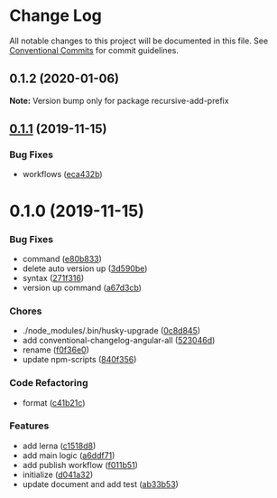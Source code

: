 # Change Log

All notable changes to this project will be documented in this file.
See [Conventional Commits](https://conventionalcommits.org) for commit guidelines.

<a name="0.1.2"></a>
## 0.1.2 (2020-01-06)

**Note:** Version bump only for package recursive-add-prefix





<a name="0.1.1"></a>
## [0.1.1](http://recursive-add-prefix/compare/recursive-add-prefix@0.1.0...recursive-add-prefix@0.1.1) (2019-11-15)


### Bug Fixes

* workflows ([eca432b](http://recursive-add-prefix/commits/eca432b))





<a name="0.1.0"></a>
# 0.1.0 (2019-11-15)


### Bug Fixes

* command ([e80b833](http://recursive-add-prefix/commits/e80b833))
* delete auto version up ([3d590be](http://recursive-add-prefix/commits/3d590be))
* syntax ([271f316](http://recursive-add-prefix/commits/271f316))
* version up command ([a67d3cb](http://recursive-add-prefix/commits/a67d3cb))


### Chores

* ./node_modules/.bin/husky-upgrade ([0c8d845](http://recursive-add-prefix/commits/0c8d845))
* add conventional-changelog-angular-all ([523046d](http://recursive-add-prefix/commits/523046d))
* rename ([f0f36e0](http://recursive-add-prefix/commits/f0f36e0))
* update npm-scripts ([840f356](http://recursive-add-prefix/commits/840f356))


### Code Refactoring

* format ([c41b21c](http://recursive-add-prefix/commits/c41b21c))


### Features

* add lerna ([c1518d8](http://recursive-add-prefix/commits/c1518d8))
* add main logic ([a6ddf71](http://recursive-add-prefix/commits/a6ddf71))
* add publish workflow ([f011b51](http://recursive-add-prefix/commits/f011b51))
* initialize ([d041a32](http://recursive-add-prefix/commits/d041a32))
* update document and add test ([ab33b53](http://recursive-add-prefix/commits/ab33b53))
